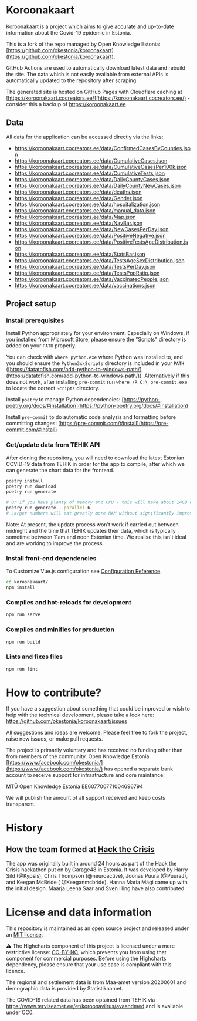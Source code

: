 # Koroonakaart

Koroonakaart is a project which aims to give accurate and up-to-date information about the Covid-19 epidemic in Estonia.

This is a fork of the repo managed by Open Knowledge
Estonia: [https://github.com/okestonia/koroonakaart](https://github.com/okestonia/koroonakaart).

GitHub Actions are used to automatically download latest data and rebuild the site. The data which is not easily
available from external APIs is automatically updated to the repository after scraping.

The generated site is hosted on GitHub Pages with Cloudflare caching
at [https://koroonakaart.cocreators.ee/](https://koroonakaart.cocreators.ee/) - consider this a backup
of https://koroonakaart.ee

## Data

All data for the application can be accessed directly via the links:

- https://koroonakaart.cocreators.ee/data/ConfirmedCasesByCounties.json
- https://koroonakaart.cocreators.ee/data/CumulativeCases.json
- https://koroonakaart.cocreators.ee/data/CumulativeCasesPer100k.json
- https://koroonakaart.cocreators.ee/data/CumulativeTests.json
- https://koroonakaart.cocreators.ee/data/DailyCountyCases.json
- https://koroonakaart.cocreators.ee/data/DailyCountyNewCases.json
- https://koroonakaart.cocreators.ee/data/deaths.json
- https://koroonakaart.cocreators.ee/data/Gender.json
- https://koroonakaart.cocreators.ee/data/hospitalization.json
- https://koroonakaart.cocreators.ee/data/manual_data.json
- https://koroonakaart.cocreators.ee/data/Map.json
- https://koroonakaart.cocreators.ee/data/NavBar.json
- https://koroonakaart.cocreators.ee/data/NewCasesPerDay.json
- https://koroonakaart.cocreators.ee/data/PositiveNegative.json
- https://koroonakaart.cocreators.ee/data/PositiveTestsAgeDistribution.json
- https://koroonakaart.cocreators.ee/data/StatsBar.json
- https://koroonakaart.cocreators.ee/data/TestsAgeSexDistribution.json
- https://koroonakaart.cocreators.ee/data/TestsPerDay.json
- https://koroonakaart.cocreators.ee/data/TestsPopRatio.json
- https://koroonakaart.cocreators.ee/data/VaccinatedPeople.json
- https://koroonakaart.cocreators.ee/data/vaccinations.json

## Project setup

### Install prerequisites

Install Python appropriately for your environment. Especially on Windows, if you installed from Microsoft Store, please ensure the "Scripts" directory is added on your `PATH` properly.

You can check with `where python.exe` where Python was installed to, and you should ensure the `Python3x\Scripts` directory is included in your `PATH` ([https://datatofish.com/add-python-to-windows-path/](https://datatofish.com/add-python-to-windows-path/)). Alternatively if this does not work, after installing `pre-commit` run `where /R C:\ pre-commit.exe` to locate the correct `Scripts` directory.

Install `poetry` to manage Python
dependencies: [https://python-poetry.org/docs/#installation](https://python-poetry.org/docs/#installation)

Install `pre-commit` to do automatic code analysis and formatting before committing changes: [https://pre-commit.com/#install](https://pre-commit.com/#install)

### Get/update data from TEHIK API

After cloning the repository, you will need to download the latest Estonian COVID-19 data from TEHIK in order for the
app to compile, after which we can generate the chart data for the frontend.

```bash
poetry install
poetry run download
poetry run generate

# Or if you have plenty of memory and CPU - this will take about 14GB of RAM and optimize time spent
poetry run generate --parallel 6
# Larger numbers will eat greatly more RAM without significantly improving performance
```

Note: At present, the update process won't work if carried out between midnight and the time that TEHIK updates their
data, which is typically sometime between 11am and noon Estonian time. We realise this isn't ideal and are working to
improve the process.

### Install front-end dependencies

To Customize Vue.js configuration see [Configuration Reference](https://cli.vuejs.org/config/).

```bash
cd koroonakaart/
npm install
```

### Compiles and hot-reloads for development

```bash
npm run serve
```

### Compiles and minifies for production

```bash
npm run build
```

### Lints and fixes files

```bash
npm run lint
```

# How to contribute?

If you have a suggestion about something that could be improved or wish to help with the technical development, please
take a look here: https://github.com/okestonia/koroonakaart/issues

All suggestions and ideas are welcome. Please feel free to fork the project, raise new issues, or make pull requests.

The project is primarily voluntary and has received no funding other than from members of the community. Open Knowledge
Estonia [https://www.facebook.com/okestonia/](https://www.facebook.com/okestonia/) has opened a separate bank account to
receive support for infrastructure and core maintance:

MTÜ Open Knowledge Estonia EE607700771004696794

We will publish the amount of all support received and keep costs transparent.

# History

## How the team formed at [Hack the Crisis](https://www.facebook.com/events/204692110602347/)

The app was originally built in around 24 hours as part of the Hack the Crisis hackathon put on by Garage48 in Estonia.
It was developed by Harry Sild (@Kypsis), Chris Thompson (@neuroactive), Joonas Puura (@PuuraJ), and Keegan McBride (
@Keeganmcbride). Hanna Maria Mägi came up with the initial design. Maarja Leena Saar and Sven Illing have also
contributed.

# License and data information

This repository is maintained as an open source project and released under an [MIT license](LICENSE).

⚠️ The Highcharts component of this project is licensed under a more restrictive
license: [CC-BY-NC](https://creativecommons.org/licenses/by-nc/4.0/), which prevents you from using that component for
commercial purposes. Before using the Highcharts dependency, please ensure that your use case is compliant with this
licence.

The regional and settlement data is from Maa-amet version 20200601 and demographic data is provided by Statistikaamet.

The COVID-19 related data has been optained from TEHIK via https://www.terviseamet.ee/et/koroonaviirus/avaandmed and is
available under [CC0](LICENSE-data).
